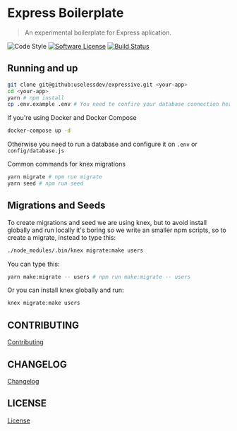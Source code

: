# Express Boilerplate
> An experimental boilerplate for Express aplication.

![Code Style][ico-standard]
[![Software License][ico-license]](LICENSE)
[![Build Status][ico-travis]][link-travis]

[ico-standard]: https://img.shields.io/badge/code%20style-standard-brightgreen.svg?style=flat-square
[ico-license]: https://img.shields.io/badge/license-MIT-brightgreen.svg?style=flat-square
[ico-travis]: https://img.shields.io/travis/uselessdev/expressive/master.svg?style=flat-square
[link-travis]: https://travis-ci.org/uselessdev/expressive

## Running and up

``` bash
git clone git@github:uselessdev/expressive.git <your-app>
cd <your-app>
yarn # npm install
cp .env.example .env # You need te confire your database connection here
```

If you're using Docker and Docker Compose

``` bash
docker-compose up -d
```
Otherwise you need to run a database and configure it on `.env` or `config/database.js`

Common commands for knex migrations
``` bash
yarn migrate # npm run migrate
yarn seed # npm run seed
```

## Migrations and Seeds

To create migrations and seed we are using knex, but to avoid install globally and run locally it's
boring so we write an smaller npm scripts, so to create a migrate, instead to type this:

``` bash
./node_modules/.bin/knex migrate:make users
```

You can type this:

``` bash
yarn make:migrate -- users # npm run make:migrate -- users
```

Or you can install knex globally and run:

``` bash
knex migrate:make users
```

## CONTRIBUTING
[Contributing](CONTRIBUTING.md)

## CHANGELOG
[Changelog](CHANGELOG.md)

## LICENSE
[License](LICENSE)
